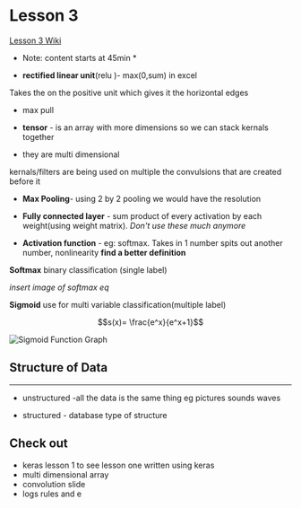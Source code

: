 # Lesson 3

[Lesson 3 Wiki](http://forums.fast.ai/t/wiki-lesson-3/9401)

* Note: content starts at 45min *

* **rectified linear unit**(relu )- max(0,sum) in excel

Takes the on the positive unit which gives it the horizontal edges

* max pull

* **tensor** - is an array with more dimensions so we can stack kernals together 

* they are multi dimensional

kernals/filters are being used on multiple the convulsions that are created before it


* **Max Pooling**- using 2 by 2 pooling we would have the resolution

* **Fully connected layer** - sum product of every activation by each weight(using weight matrix). _Don't use these much anymore_


* **Activation function** - eg: softmax. Takes in 1 number spits out another number, nonlinearity **find a better definition**

**Softmax** binary classification (single label)

_insert image of softmax eq_

**Sigmoid** use for multi variable classification(multiple label)

$$s(x)= \frac{e^x}{e^x+1}$$

![Sigmoid Function Graph](https://upload.wikimedia.org/wikipedia/commons/thumb/8/88/Logistic-curve.svg/320px-Logistic-curve.svg.png)

## Structure of Data

---

* unstructured -all the data is the same thing eg pictures sounds waves

* structured - database type of structure



## Check out

* keras lesson 1 to see lesson one written using keras
* multi dimensional array
* convolution slide
* logs rules and e
